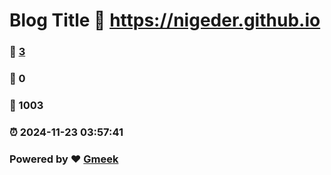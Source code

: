 # Blog Title :link: https://nigeder.github.io 
### :page_facing_up: [3](https://nigeder.github.io/tag.html) 
### :speech_balloon: 0 
### :hibiscus: 1003 
### :alarm_clock: 2024-11-23 03:57:41 
### Powered by :heart: [Gmeek](https://github.com/Meekdai/Gmeek)
